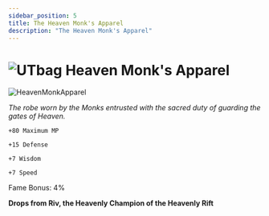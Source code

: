 ```yaml
---
sidebar_position: 5
title: The Heaven Monk's Apparel
description: "The Heaven Monk's Apparel"
---
```


# ![UTbag](https://cdn.discordapp.com/attachments/1107378591026655272/1107460067399315627/adf.png) Heaven Monk's Apparel

![HeavenMonkApparel]([http://i.imgur.com/dAnqw6P.png](https://cdn.discordapp.com/attachments/1187552567295758487/1188229691136552980/Heaven_Monks_Apparel.png?ex=6599c422&is=65874f22&hm=9215c18a3c27cdd966e15fe4b36eaf130964dc2cd6de3993cf4bef15fc77458d&))

<i>The robe worn by the Monks entrusted with the sacred duty of guarding the gates of Heaven.</i>

    +80 Maximum MP
    
    +15 Defense
    
    +7 Wisdom
    
    +7 Speed
    
Fame Bonus: 4%

**Drops from Riv, the Heavenly Champion of the Heavenly Rift**
